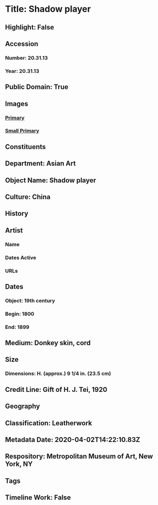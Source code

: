 # Title: Shadow player
## Highlight: False
## Accession
### Number: 20.31.13
### Year: 20.31.13
## Public Domain: True
## Images
### [Primary](https://images.metmuseum.org/CRDImages/as/original/20_31_13.JPG)
### [Small Primary](https://images.metmuseum.org/CRDImages/as/web-large/20_31_13.JPG)
## Constituents
## Department: Asian Art
## Object Name: Shadow player
## Culture: China
## History
## Artist
### Name
### Dates Active
### URLs
## Dates
### Object: 19th century
### Begin: 1800
### End: 1899
## Medium: Donkey skin, cord
## Size
### Dimensions: H. (approx.) 9 1/4 in. (23.5 cm)
## Credit Line: Gift of H. J. Tei, 1920
## Geography
## Classification: Leatherwork
## Metadata Date: 2020-04-02T14:22:10.83Z
## Respository: Metropolitan Museum of Art, New York, NY
## Tags
## Timeline Work: False